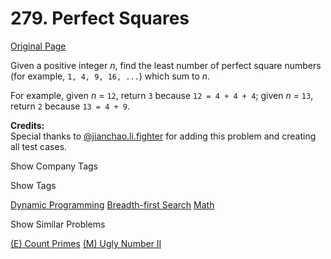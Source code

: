 # 279. Perfect Squares

[Original Page](https://leetcode.com/problems/perfect-squares/)

Given a positive integer _n_, find the least number of perfect square numbers (for example, `1, 4, 9, 16, ...`) which sum to _n_.

For example, given _n_ = `12`, return `3` because `12 = 4 + 4 + 4`; given _n_ = `13`, return `2` because `13 = 4 + 9`.

**Credits:**  
Special thanks to [@jianchao.li.fighter](https://leetcode.com/discuss/user/jianchao.li.fighter) for adding this problem and creating all test cases.

<div>

<div id="company_tags" class="btn btn-xs btn-warning">Show Company Tags</div>

<span class="hidebutton" style="display: none;">[Google](/company/google/)</span></div>

<div>

<div id="tags" class="btn btn-xs btn-warning">Show Tags</div>

<span class="hidebutton">[Dynamic Programming](/tag/dynamic-programming/) [Breadth-first Search](/tag/breadth-first-search/) [Math](/tag/math/)</span></div>

<div>

<div id="similar" class="btn btn-xs btn-warning">Show Similar Problems</div>

<span class="hidebutton">[(E) Count Primes](/problems/count-primes/) [(M) Ugly Number II](/problems/ugly-number-ii/)</span></div>